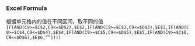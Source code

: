 ### **Excel Formula**
根据单元格内的值在不同区间，取不同的值
`IF(AND(C9>=$C$2,C9<=$D$2),$E$2,IF(AND(C9>=$C$3,C9<=$D$3),$E$3,IF(AND(C9>=$C$4,C9<=$D$4),$E$4,IF(AND(C9>=$C$5,C9<=$D$5),$E$5,IF(AND(C9>=$C$6,C9<=$D$6),$E$6,“”))))`